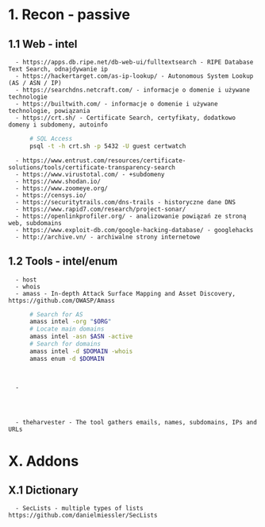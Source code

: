 # 1. Recon - passive
## 1.1 Web - intel
      - https://apps.db.ripe.net/db-web-ui/fulltextsearch - RIPE Database Text Search, odnajdywanie ip
      - https://hackertarget.com/as-ip-lookup/ - Autonomous System Lookup (AS / ASN / IP)
      - https://searchdns.netcraft.com/ - informacje o domenie i używane technologie
      - https://builtwith.com/ - informacje o domenie i używane technologie, powiązania
      - https://crt.sh/ - Certificate Search, certyfikaty, dodatkowo domeny i subdomeny, autoinfo
```bash
      # SQL Access
      psql -t -h crt.sh -p 5432 -U guest certwatch
```
      - https://www.entrust.com/resources/certificate-solutions/tools/certificate-transparency-search
      - https://www.virustotal.com/ - +subdomeny
      - https://www.shodan.io/
      - https://www.zoomeye.org/
      - https://censys.io/
      - https://securitytrails.com/dns-trails - historyczne dane DNS
      - https://www.rapid7.com/research/project-sonar/
      - https://openlinkprofiler.org/ - analizowanie powiązań ze stroną web, subdomains
      - https://www.exploit-db.com/google-hacking-database/ - googlehacks
      - http://archive.vn/ - archiwalne strony internetowe

## 1.2 Tools - intel/enum
      - host
      - whois
      - amass - In-depth Attack Surface Mapping and Asset Discovery, https://github.com/OWASP/Amass
```bash
      # Search for AS
      amass intel -org "$ORG"
      # Locate main domains
      amass intel -asn $ASN -active
      # Search for domains
      amass intel -d $DOMAIN -whois
      amass enum -d $DOMAIN
      
      
```
      -
      
      
      
      
      - theharvester - The tool gathers emails, names, subdomains, IPs and URLs

# X. Addons
## X.1 Dictionary
      - SecLists - multiple types of lists https://github.com/danielmiessler/SecLists
